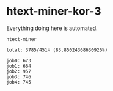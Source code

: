 # htext-miner-kor-3

Everything doing here is automated.

```
htext-miner

total: 3785/4514 (83.85024368630926%)

job0: 673
job1: 664
job2: 957
job3: 746
job4: 745
```